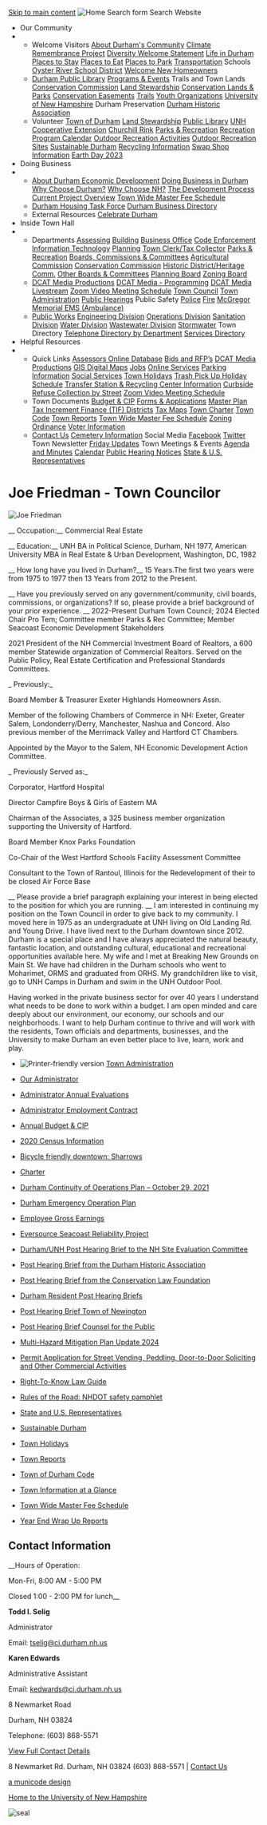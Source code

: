   [Skip to main content](https://www.ci.durham.nh.us/administration/joe-friedman-town-councilor/)   ![Home](images/c0fd71cd8b9c8d5ff70b35bc9ea9f1948e8419bec8e96cb352eed9bd492d4803.png)  Search form Search Website 

 *  Our Community 
   * 
     *  Welcome Visitors  [About Durham's Community](https://www.ci.durham.nh.us/community/about-durhams-community)  [Climate Remembrance Project](https://www.ci.durham.nh.us/community/climate-remembrance-project)  [Diversity Welcome Statement](https://www.ci.durham.nh.us/boc_hrc/diversity-welcome-statement)  [Life in Durham](https://www.ci.durham.nh.us/community/life-durham-and-surrounding-areas)  [Places to Stay](https://www.ci.durham.nh.us/directory?field_business_categories_tid=111)  [Places to Eat](https://www.ci.durham.nh.us/directory?field_business_categories_tid=181)  [Places to Park](https://www.ci.durham.nh.us/parking/welcome-durham-parking-information-page)  [Transportation](https://www.ci.durham.nh.us/community/getting-there-here)  Schools  [Oyster River School District](https://www.orcsd.org/)  [Welcome New Homeowners](https://www.ci.durham.nh.us/community/information-new-homeowners) 
     *  [Durham Public Library](http://www.durhampubliclibrary.org/)  [Programs & Events](http://www.durhampubliclibrary.org/Pages/Index/70819/upcoming-events) Trails and Town Lands [Conservation Commission](https://www.ci.durham.nh.us/boc_conservation)  [Land Stewardship](https://www.ci.durham.nh.us/boc_landstewardship)  [Conservation Lands & Parks](https://www.ci.durham.nh.us/conservation-lands-parks)  [Conservation Easements](https://www.ci.durham.nh.us/conservation-easements)  [Trails](https://www.ci.durham.nh.us/trails)  [Youth Organizations](https://www.ci.durham.nh.us/community/youth-organizations)  [University of New Hampshire](https://www.unh.edu/)  Durham Preservation  [Durham Historic Association](https://www.ci.durham.nh.us/community/durham-historic-association) 
     *  Volunteer  [Town of Durham](https://www.ci.durham.nh.us/volunteer)  [Land Stewardship](https://www.ci.durham.nh.us/boc_landstewardship/volunteer-land-stewardship)  [Public Library](http://www.durhampubliclibrary.org/Pages/Index/70837/jobs-and-volunteers-at-dpl)  [UNH Cooperative Extension](https://extension.unh.edu/tags/volunteers)  [Churchill Rink](https://churchillrink.org/)  [Parks & Recreation](https://durhamrec.recdesk.com/recdeskportal/)  [Recreation Program Calendar](https://durhamrec.recdesk.com/recdeskportal/Calendar/tabid/9882/Default.aspx)  [Outdoor Recreation Activities](https://durhamrec.recdesk.com/recdeskportal/ChurchillRink/OutdoorRecreationSites/tabid/10595/Default.aspx)  [Outdoor Recreation Sites](https://durhamrec.recdesk.com/Community/Page?pageId=10595)  [Sustainable Durham](https://www.ci.durham.nh.us/sustainable)  [Recycling Information](https://storymaps.arcgis.com/stories/93e328c016074e1395415f900a71c7b0)  [Swap Shop Information](https://www.ci.durham.nh.us/publicworks/swap-shop-durham-transfer-station-volunteer-powered-community-resource)  [Earth Day 2023](https://www.ci.durham.nh.us/sustainable/sustainable-durham-earth-day-2023)  
 *  Doing Business 
   * 
     *  [About Durham Economic Development](https://www.ci.durham.nh.us/boc_economic/welcome-durham-edc)  [Doing Business in Durham](https://www.ci.durham.nh.us/doingbusiness/doing-business-contact-information)  [Why Choose Durham?](https://www.ci.durham.nh.us/boc_economic/why-choose-durham)  [Why Choose NH?](https://www.ci.durham.nh.us/boc_economic/why-choose-new-hampshire)  [The Development Process](https://www.ci.durham.nh.us/boc_economic/development-process)  [Current Project Overview](https://www.ci.durham.nh.us/boc_economic/current-project-overview)  [Town Wide Master Fee Schedule](https://www.ci.durham.nh.us/administration/town-wide-master-fee-schedule) 
     *  [Durham Housing Task Force](https://www.ci.durham.nh.us/bc-housingtaskforce)  [Durham Business Directory](https://www.ci.durham.nh.us/directory) 
     *  External Resources  [Celebrate Durham](https://www.celebratedurhamnh.com/)  
 *  Inside Town Hall 
   * 
     *  Departments  [Assessing](https://www.ci.durham.nh.us/assessing)  [Building](https://www.ci.durham.nh.us/building)  [Business Office](https://www.ci.durham.nh.us/businessoffice/business-office)  [Code Enforcement](https://www.ci.durham.nh.us/codeenforcement)  [Information Technology](https://www.ci.durham.nh.us/it)  [Planning](https://www.ci.durham.nh.us/planning/durham-planning-department)  [Town Clerk/Tax Collector](https://www.ci.durham.nh.us/clerk)  [Parks & Recreation](https://durhamrec.recdesk.com/Community/Page?pageId=9871)  [Boards, Commissions & Committees](https://www.ci.durham.nh.us/bcc)  [Agricultural Commission](https://www.ci.durham.nh.us/boc_agricultural)  [Conservation Commission](https://www.ci.durham.nh.us/boc_conservation)  [Historic District/Heritage Comm.](https://www.ci.durham.nh.us/boc_historic)  [Other Boards & Committees](https://www.ci.durham.nh.us/bcc)  [Planning Board](https://www.ci.durham.nh.us/boc_planning)  [Zoning Board](https://www.ci.durham.nh.us/boc_zoning) 
     *  [DCAT Media Productions](https://www.ci.durham.nh.us/boc_dcatgovernance/dcat-media)  [DCAT Media - Programming](https://www.ci.durham.nh.us/boc_dcatgovernance)  [DCAT Media Livestream](https://cloud.castus.tv/vod/durham/?page=HOME)  [Zoom Video Meeting Schedule](https://www.ci.durham.nh.us/boc_dcatgovernance/zoom-video-meeting-schedule)  [Town Council](https://www.ci.durham.nh.us/towncouncil)  [Town Administration](https://www.ci.durham.nh.us/administration)  [Public Hearings](https://www.ci.durham.nh.us/meetings)  Public Safety  [Police](https://www.ci.durham.nh.us/police)  [Fire](https://www.ci.durham.nh.us/fire)  [McGregor Memorial EMS (Ambulance)](https://www.mcgregorems.org/) 
     *  [Public Works](https://www.ci.durham.nh.us/publicworks)  [Engineering Division](https://www.ci.durham.nh.us/publicworks/engineering-division)  [Operations Division](https://www.ci.durham.nh.us/publicworks/operations-division)  [Sanitation Division](https://www.ci.durham.nh.us/publicworks/sanitation-division)  [Water Division](https://www.ci.durham.nh.us/publicworks/water-division)  [Wastewater Division](https://www.ci.durham.nh.us/publicworks/wastewater-division)  [Stormwater](https://www.ci.durham.nh.us/publicworks/stormwater)  Town Directory  [Telephone Directory by Department](https://www.ci.durham.nh.us/administration/telephone-directory-department)  [Services Directory](https://www.ci.durham.nh.us/services)  
 *  Helpful Resources 
   * 
     *  Quick Links  [Assessors Online Database](https://gis.vgsi.com/durhamnh)  [Bids and RFP’s](https://www.ci.durham.nh.us/rfps)  [DCAT Media Productions](https://www.ci.durham.nh.us/boc_dcatgovernance/dcat-media)  [GIS Digital Maps](https://todnh.maps.arcgis.com/apps/webappviewer/index.html?id=e428d7362b0240baa3a5ca49a8ce6602)  [Jobs](https://www.ci.durham.nh.us/jobs)  [Online Services](https://www.ci.durham.nh.us/clerk/online-transactions)  [Parking Information](https://www.ci.durham.nh.us/parking/welcome-durham-parking-information-page)  [Social Services](https://www.ci.durham.nh.us/administration/social-services)  [Town Holidays](https://www.ci.durham.nh.us/administration/town-holidays)  [Trash Pick Up Holiday Schedule](https://www.ci.durham.nh.us/publicworks/public-works-newsletters)  [Transfer Station & Recycling Center Information](https://www.ci.durham.nh.us/publicworks/sanitation-division)  [Curbside Refuse Collection by Street](https://www.ci.durham.nh.us/publicworks/public-works-newsletters)  [Zoom Video Meeting Schedule](https://www.ci.durham.nh.us/boc_dcatgovernance/zoom-video-meeting-schedule) 
     *  Town Documents  [Budget & CIP](https://www.ci.durham.nh.us/businessoffice/annual-budget-cip)  [Forms & Applications](https://www.ci.durham.nh.us/forms)  [Master Plan](https://www.ci.durham.nh.us/planning/master-plan-2015)  [Tax Increment Finance (TIF) Districts](https://www.ci.durham.nh.us/boc_economic/tax-increment-finance-tif-districts)  [Tax Maps](https://www.ci.durham.nh.us/assessing/tax-maps)  [Town Charter](https://www.ci.durham.nh.us/municipal-code/town-charter)  [Town Code](https://www.ci.durham.nh.us/municode)  [Town Reports](https://www.ci.durham.nh.us/administration/town-reports)  [Town Wide Master Fee Schedule](https://www.ci.durham.nh.us/administration/town-wide-master-fee-schedule)  [Zoning Ordinance](https://www.ci.durham.nh.us/planning/zoning-ordinance)  [Voter Information](https://www.ci.durham.nh.us/clerk/how-register-vote-durham-nh) 
     *  [Contact Us](https://www.ci.durham.nh.us/contact)  [Cemetery Information](https://www.ci.durham.nh.us/boc_cemetery)  Social Media  [Facebook](https://www.facebook.com/profile.php?id=100088350685717)  [Twitter](https:///twitter.com/town_of_durham)  Town Newsletter  [Friday Updates](https://www.ci.durham.nh.us/fridayupdates)  Town Meetings & Events  [Agenda and Minutes](https://www.ci.durham.nh.us/meetings)  [Calendar](https://www.ci.durham.nh.us/calendar)  [Public Hearing Notices](https://www.ci.durham.nh.us/meetings)  [State & U.S. Representatives](https://www.ci.durham.nh.us/administration/state-and-us-representatives)  

# Joe Friedman - Town Councilor

  ![Joe Friedman](images/8b08e8d00ac773a1ffabcd0ad69459bb2e1cfee2c67d77eecfa14fb61b9263a9.jpg)  

  __ Occupation:__   Commercial Real Estate                                         

  __ Education:__   UNH BA in Political Science, Durham, NH 1977,  American University MBA in Real Estate & Urban    Development, Washington, DC, 1982        

  __ How long have you lived in Durham?__    15 Years.The first two years were from 1975 to 1977 then 13 Years from 2012 to the Present.          

  __ Have you previously served on any government/community, civil boards, commissions, or organizations? If so, please provide a brief background of your prior experience.  __  2022-Present Durham Town Council; 2024 Elected Chair Pro Tem; Committee member Parks & Rec Committee; Member Seacoast Economic Development Stakeholders 

 2021 President of the NH Commercial Investment Board of Realtors, a 600 member Statewide organization of Commercial Realtors.  Served on the Public Policy, Real Estate Certification and Professional Standards Committees. 

  _ Previously:_  

 Board Member & Treasurer Exeter Highlands Homeowners Assn. 

 Member of the following Chambers of Commerce in NH:  Exeter, Greater Salem, Londonderry/Derry, Manchester, Nashua and Concord.  Also previous member of the Merrimack Valley and Hartford CT Chambers. 

 Appointed by the Mayor to the Salem, NH Economic Development Action Committee. 

  _ Previously Served as:_  

 Corporator, Hartford Hospital 

 Director Campfire Boys & Girls of Eastern MA 

 Chairman of the Associates, a 325 business member organization supporting the University of Hartford. 

 Board Member Knox Parks Foundation 

 Co-Chair of the West Hartford Schools Facility Assessment Committee 

 Consultant to the Town of Rantoul, Illinois for the Redevelopment of their to be closed Air Force Base 

  __ Please provide a brief paragraph explaining your interest in being elected to the position for which you are running.  __  I am interested in continuing my position on the Town Council in order to give back to my community.  I moved here in 1975 as an undergraduate at UNH living on Old Landing Rd. and Young Drive. I have lived next to the Durham downtown since 2012.  Durham is a special place and I have always appreciated the natural beauty, fantastic location, and outstanding cultural, educational and recreational opportunities available here. My wife and I met at Breaking New Grounds on Main St.  We have had children in the Durham schools who went to Moharimet, ORMS and graduated from ORHS.  My grandchildren like to visit, go to UNH Camps in Durham and swim in the UNH Outdoor Pool. 

 Having worked in the private business sector for over 40 years I understand what needs to be done to work within a budget.  I am open minded and care deeply about our environment, our economy, our schools and our neighborhoods.  I want to help Durham continue to thrive and will work with the residents, Town officials and departments, businesses, and the University to make Durham an even better place to live, learn, work and play. 

 

 *  ![Printer-friendly version](images/8eb0ab4958e33b2394a4d1a8cc98a8dfe6c9cb65a727fb98e68ab94e5e9f07ef.png) 
  [Town Administration](https://www.ci.durham.nh.us/administration)  

 *  [Our Administrator](https://www.ci.durham.nh.us/administration/our-administrator) 
 *  [Administrator Annual Evaluations](https://www.ci.durham.nh.us/administration/administrator-annual-evaluations) 
 *  [Administrator Employment Contract](https://www.ci.durham.nh.us/administration/administrator-employment-contract) 
 *  [Annual Budget & CIP](https://www.ci.durham.nh.us/businessoffice/annual-budget-cip) 
 *  [2020 Census Information](https://www.ci.durham.nh.us/administration/dear-resident-durham-being-counted-2020-census-matters) 
 *  [Bicycle friendly downtown: Sharrows](https://www.ci.durham.nh.us/administration/what-are-those-markings-street-sharrows) 
 *  [Charter](https://www.ci.durham.nh.us/towncouncil/charter) 
 *  [Durham Continuity of Operations Plan – October 29, 2021](https://www.ci.durham.nh.us/administration/durham-continuity-operations-plan-%E2%80%93-october-29-2021) 
 *  [Durham Emergency Operation Plan](https://www.ci.durham.nh.us/administration/durham-emergency-operation-plan) 
 *  [Employee Gross Earnings](https://www.ci.durham.nh.us/administration/employee-gross-earnings) 
 *   [Eversource Seacoast Reliability Project](https://www.ci.durham.nh.us/administration/eversource-seacoast-reliability-project) 
   *  [Durham/UNH Post Hearing Brief to the NH Site Evaluation Committee](https://www.ci.durham.nh.us/administration/durhamunh-post-hearing-brief-nh-site-evaluation-committee) 
   *  [Post Hearing Brief from the Durham Historic Association](https://www.ci.durham.nh.us/administration/post-hearing-brief-durham-historic-association) 
   *  [Post Hearing Brief from the Conservation Law Foundation](https://www.ci.durham.nh.us/administration/post-hearing-brief-conservation-law-foundation) 
   *  [Durham Resident Post Hearing Briefs](https://www.ci.durham.nh.us/administration/post-hearing-briefs-durham-residents) 
   *  [Post Hearing Brief Town of Newington](https://www.ci.durham.nh.us/administration/post-hearing-brief-town-newington) 
   *  [Post Hearing Brief Counsel for the Public](https://www.ci.durham.nh.us/administration/post-hearing-brief-council-public) 
 *  [Multi-Hazard Mitigation Plan Update 2024](https://www.ci.durham.nh.us/administration/multi-hazard-mitigation-plan-update-2024) 
 *  [Permit Application for Street Vending, Peddling, Door-to-Door Soliciting and Other Commercial Activities](https://www.ci.durham.nh.us/administration/permit-application-street-vending-peddling-door-door-soliciting-and-other-commercial) 
 *  [Right-To-Know Law Guide](https://www.ci.durham.nh.us/administration/right-know-law-guide) 
 *  [Rules of the Road: NHDOT safety pamphlet](https://www.ci.durham.nh.us/administration/rules-road-bicyclists-motorists-please-read) 
 *  [State and U.S. Representatives](https://www.ci.durham.nh.us/administration/state-and-us-representatives) 
 *  [Sustainable Durham](https://www.ci.durham.nh.us/sustainable) 
 *  [Town Holidays](https://www.ci.durham.nh.us/administration/town-holidays) 
 *  [Town Reports](https://www.ci.durham.nh.us/administration/town-reports) 
 *  [Town of Durham Code](https://www.ci.durham.nh.us/municode) 
 *  [Town Information at a Glance](https://www.ci.durham.nh.us/administration/town-information-glance) 
 *  [Town Wide Master Fee Schedule](https://www.ci.durham.nh.us/administration/town-wide-master-fee-schedule) 
 *  [Year End Wrap Up Reports](https://www.ci.durham.nh.us/administration/administrators-year-end-wrap-reports) 

## Contact Information

 __Hours of Operation:

Mon-Fri, 8:00 AM - 5:00 PM

Closed 1:00 - 2:00 PM for lunch__ 

 __Todd I. Selig__ 

Administrator

Email: [tselig@ci.durham.nh.us](mailto:tselig@ci.durham.nh.us) 

 __Karen Edwards__ 

Administrative Assistant

Email: [kedwards@ci.durham.nh.us](mailto:kedwards@ci.durham.nh.us) 

8 Newmarket Road 

Durham, NH 03824

Telephone: (603) 868-5571

 

  [View Full Contact Details](https://www.ci.durham.nh.us/administration/administration-contact-information)  

 8 Newmarket Rd. Durham, NH 03824 (603) 868-5571   |    [Contact Us](https://www.ci.durham.nh.us/contact)  

  [a municode design](http://www.ahaconsulting.com/)  

 [Home to the University of New Hampshire](http://www.unh.edu/)  

  ![seal](images/58c4cbe7eceb8043c819c765c2b1c870a47cd371797d9e7c84bab11535e9eca4.png)  